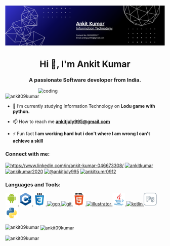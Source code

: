 ![logo](https://github.com/ankit09kumar/ankit-kumar12/blob/main/Abstract%20Technology%20Profile%20LinkedIn%20Banner.png)
<h1 align="center">Hi 👋, I'm Ankit Kumar</h1>
<h3 align="center">A passionate Software developer from India.</h3>
<img align = "right" alt = "coding" width = "400"src="https://user
images.githubusercontent.com/55389276/140866485-8fb1c876-9a8f-4d6a-98dc-08c4981eaf70.gif">

<p align="left"> <img src="https://komarev.com/ghpvc/?username=ankit09kumar&label=Profile%20views&color=0e75b6&style=flat" alt="ankit09kumar" /> </p>

- 🔭 I’m currently studying Information Technology on **Lodu game with python.**

- 📫 How to reach me **ankitjuly995@gmail.com**

- ⚡ Fun fact **I am working hard but i don't where I am wrong I can't achieve a skill**

<h3 align="left">Connect with me:</h3>
<p align="left">
<a href="https://linkedin.com/in/https://www.linkedin.com/in/ankit-kumar-046673308/" target="blank"><img align="center" src="https://raw.githubusercontent.com/rahuldkjain/github-profile-readme-generator/master/src/images/icons/Social/linked-in-alt.svg" alt="https://www.linkedin.com/in/ankit-kumar-046673308/" height="30" width="40" /></a>
<a href="https://fb.com/ankitkumar" target="blank"><img align="center" src="https://raw.githubusercontent.com/rahuldkjain/github-profile-readme-generator/master/src/images/icons/Social/facebook.svg" alt="ankitkumar" height="30" width="40" /></a>
<a href="https://instagram.com/ankikumar2020" target="blank"><img align="center" src="https://raw.githubusercontent.com/rahuldkjain/github-profile-readme-generator/master/src/images/icons/Social/instagram.svg" alt="ankikumar2020" height="30" width="40" /></a>
<a href="https://www.hackerrank.com/@ankitjuly995" target="blank"><img align="center" src="https://raw.githubusercontent.com/rahuldkjain/github-profile-readme-generator/master/src/images/icons/Social/hackerrank.svg" alt="@ankitjuly995" height="30" width="40" /></a>
<a href="https://www.leetcode.com/ankitkumr0912" target="blank"><img align="center" src="https://raw.githubusercontent.com/rahuldkjain/github-profile-readme-generator/master/src/images/icons/Social/leet-code.svg" alt="ankitkumr0912" height="30" width="40" /></a>
</p>

<h3 align="left">Languages and Tools:</h3>
<p align="left"> <a href="https://developer.android.com" target="_blank" rel="noreferrer"> <img src="https://raw.githubusercontent.com/devicons/devicon/master/icons/android/android-original-wordmark.svg" alt="android" width="40" height="40"/> </a> <a href="https://www.w3schools.com/cpp/" target="_blank" rel="noreferrer"> <img src="https://raw.githubusercontent.com/devicons/devicon/master/icons/cplusplus/cplusplus-original.svg" alt="cplusplus" width="40" height="40"/> </a> <a href="https://www.w3schools.com/css/" target="_blank" rel="noreferrer"> <img src="https://raw.githubusercontent.com/devicons/devicon/master/icons/css3/css3-original-wordmark.svg" alt="css3" width="40" height="40"/> </a> <a href="https://cloud.google.com" target="_blank" rel="noreferrer"> <img src="https://www.vectorlogo.zone/logos/google_cloud/google_cloud-icon.svg" alt="gcp" width="40" height="40"/> </a> <a href="https://git-scm.com/" target="_blank" rel="noreferrer"> <img src="https://www.vectorlogo.zone/logos/git-scm/git-scm-icon.svg" alt="git" width="40" height="40"/> </a> <a href="https://www.w3.org/html/" target="_blank" rel="noreferrer"> <img src="https://raw.githubusercontent.com/devicons/devicon/master/icons/html5/html5-original-wordmark.svg" alt="html5" width="40" height="40"/> </a> <a href="https://www.adobe.com/in/products/illustrator.html" target="_blank" rel="noreferrer"> <img src="https://www.vectorlogo.zone/logos/adobe_illustrator/adobe_illustrator-icon.svg" alt="illustrator" width="40" height="40"/> </a> <a href="https://www.java.com" target="_blank" rel="noreferrer"> <img src="https://raw.githubusercontent.com/devicons/devicon/master/icons/java/java-original.svg" alt="java" width="40" height="40"/> </a> <a href="https://kotlinlang.org" target="_blank" rel="noreferrer"> <img src="https://www.vectorlogo.zone/logos/kotlinlang/kotlinlang-icon.svg" alt="kotlin" width="40" height="40"/> </a> <a href="https://www.photoshop.com/en" target="_blank" rel="noreferrer"> <img src="https://raw.githubusercontent.com/devicons/devicon/master/icons/photoshop/photoshop-line.svg" alt="photoshop" width="40" height="40"/> </a> <a href="https://www.python.org" target="_blank" rel="noreferrer"> <img src="https://raw.githubusercontent.com/devicons/devicon/master/icons/python/python-original.svg" alt="python" width="40" height="40"/> </a> </p>

<p><img align="left" src="https://github-readme-stats.vercel.app/api/top-langs?username=ankit09kumar&show_icons=true&locale=en&layout=compact" alt="ankit09kumar" /></p>

<p>&nbsp;<img align="center" src="https://github-readme-stats.vercel.app/api?username=ankit09kumar&show_icons=true&locale=en" alt="ankit09kumar" /></p>

<p><img align="center" src="https://github-readme-streak-stats.herokuapp.com/?user=ankit09kumar&" alt="ankit09kumar" /></p>
